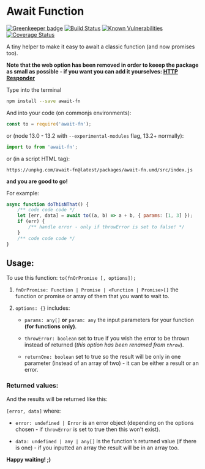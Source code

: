 # Await Function

[![Greenkeeper badge](https://badges.greenkeeper.io/5c077m4n/await-fn.svg)](https://greenkeeper.io/)
[![Build Status](https://travis-ci.org/5c077m4n/await-fn.svg?branch=master)](https://travis-ci.org/5c077m4n/await-fn)
[![Known Vulnerabilities](https://snyk.io/test/github/5c077m4n/http-responder/badge.svg)](https://snyk.io/test/github/5c077m4n/http-responder)
[![Coverage Status](https://coveralls.io/repos/github/5c077m4n/await-fn/badge.svg?branch=master)](https://coveralls.io/github/5c077m4n/await-fn?branch=master)

A tiny helper to make it easy to await a classic function (and now promises too).

**Note that the web option has been removed in order to keeep the package as small as possible - if you want you can add it yourselves: [HTTP Responder](https://www.npmjs.com/package/http-responder)**

Type into the terminal

```zsh
npm install --save await-fn
```

And into your code (on commonjs environments):

```javascript
const to = require('await-fn');
```

or (node 13.0 - 13.2 with `--experimental-modules` flag, 13.2+ normally):

```javascript
import to from 'await-fn';
```

or (in a script HTML tag):

```
https://unpkg.com/await-fn@latest/packages/await-fn.umd/src/index.js
```

**and you are good to go!**

For example:

```javascript
async function doThisNThat() {
	/** code code code */
	let [err, data] = await to((a, b) => a + b, { params: [1, 3] });
	if (err) {
		/** handle error - only if throwError is set to false! */
	}
	/** code code code */
}
```

## Usage:

To use this function: `to(fnOrPromise [, options]);`

1. `fnOrPromise: Function | Promise | <Function | Promise>[]` the function or promise or array of them that you want to wait to.

2. `options: {}` includes:

    - `params: any[]` **or** `param: any` the input parameters for your function **(for functions only)**.

    - `throwError: boolean` set to true if you wish the error to be thrown instead of returned (_this option has been renamed from `throw`_).

    - `returnOne: boolean` set to true so the result will be only in one parameter (instead of an array of two) - it can be either a result or an error.

### Returned values:

And the results will be returned like this:

`[error, data]` where:

-   `error: undefined | Error` is an error object (depending on the options chosen - if `throwError` is set to true then this won't exist).

-   `data: undefined | any | any[]` is the function's returned value (if there is one) - if you inputted an array the result will be in an array too.

**Happy waiting! ;)**
